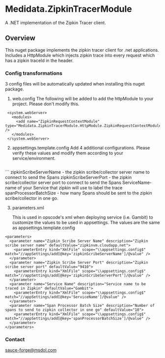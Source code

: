 # Medidata.ZipkinTracerModule
A .NET implementation of the Zipkin Tracer client.

## Overview
This nuget package implements the zipkin tracer client for .net applications.  Includes a HttpModule which injects zipkin trace into every request which has a zipkin traceId in the header. 

### Config transformations
3 config files will be automatically updated when installing this nuget package. 
1) web.config 
	The following will be added to add the httpModule to your project.  Please don't modify this.
 ```
  <system.webServer>
    <modules>
      <add name="ZipkinRequestContextModule" type="Medidata.ZipkinTracerModule.HttpModule.ZipkinRequestContextModule" />
    </modules>
  </system.webServer>
  ```

2) appsettings.template.config
	Add 4 additional configurations. Please verify these values and modify them according to your service/environment.
	```
<appSettings>
  <add key="zipkinScribeServerName" value="zipkinvm.cloudapp.net" />
  <add key="zipkinScribeServerPort" value="9410" />
  <add key="ServiceName" value="Name of your Service i.e.Gambit" />
  <add key="spanProcessorBatchSize" value="10" />
</appSettings>
	```
	zipkinScribeServerName - the zipkin scribe/collector server name to connect to send the Spans
	zipkinScribeServerPort - the zipkin scribe/collector server port to connect to send the Spans
	ServiceName- name of your Service that zipkin will use to label the trace
	spanProcessorBatchSize - how many Spans should be sent to the zipkin scribe/collector in one go.
	
3) parameters.xml

	This is used in opscode's xml when deploying service (i.e. Gambit) to customize the values to be used in appsettings.
	The values are the same as appsettings.template.config

```
<parameters>
  <parameter name="Zipkin Scribe Server Name" description="Zipkin scribe server name" defaultValue="zipkinvm.cloudapp.net">
    <parameterEntry kind="XmlFile" scope="\\appsettings.config$" match="//appSettings/add[@key='zipkinScribeServerName']/@value" />
  </parameter>
  <parameter name="Zipkin Scribe Server Port" description="Zipkin scribe server port" defaultValue="9410">
    <parameterEntry kind="XmlFile" scope="\\appsettings.config$" match="//appSettings/add[@key='zipkinScribeServerPort']/@value" />
  </parameter>
  <parameter name="Service Name" description="Service name to be traced in Zipkin" defaultValue="Gambit">
    <parameterEntry kind="XmlFile" scope="\\appsettings.config$" match="//appSettings/add[@key='ServiceName']/@value" />
  </parameter>
  <parameter name="Span Processor Batch Size" description="Number of spans to send to zipkin collector in one go" defaultValue="10">
    <parameterEntry kind="XmlFile" scope="\\appsettings.config$" match="//appSettings/add[@key='spanProcessorBatchSize']/@value" />
  </parameter>
</parameters>
```

### Contact
sauce-forge@msdol.com
	 

	 


